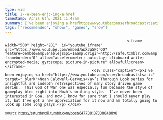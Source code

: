 ```yaml
---
type: vid
title: I--e-been-enjo-ing-a-href
timestamp: April 6th, 2021 11:47am
summary: I’ve been enjoying a hrefhttpswwwyoutubecomuserbroadcaststsatic targetblankNoah CaldwellGervaisa’s Thorough Look series for insight
tags: ["recommended", "shows", "games", "show"]
---
```


                
                
                
                
                
                
                
                
                                                            <iframe width="500" height="281"  id="youtube_iframe" src="https://www.youtube.com/embed/apX3q5PCrQQ?feature=oembed&amp;enablejsapi=1&amp;origin=http://safe.txmblr.com&amp;wmode=opaque" frameborder="0" allow="accelerometer; autoplay; clipboard-write; encrypted-media; gyroscope; picture-in-picture" allowfullscreen></iframe>                    
                                            <div class="caption"><p>I’ve been enjoying <a href="https://www.youtube.com/user/broadcaststsatic" target="_blank">Noah Caldwell-Gervais</a>’s Thorough Look series for insightful and indepth retrospectives of many story driven game series.  This God of War one was especially fun because the style of gameplay bled right into Noah’s writing style.  I’ve never been interested in GoW, and now I know for sure that I should never play it, but I’ve got a new appreciation for it now and am totally going to look up some long plays.</p> </div>
                                                    
<small>source: https://saturdayxiii.tumblr.com/post/647738137008848896</small>